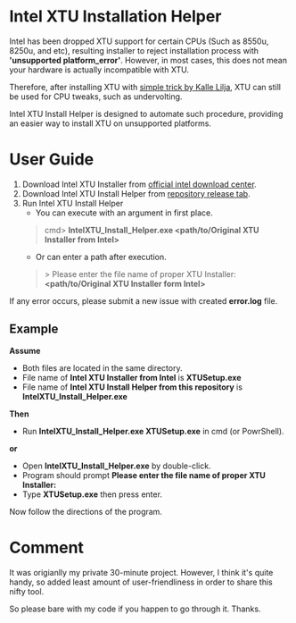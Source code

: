 # Intel XTU Installation Helper

Intel has been dropped XTU support for certain CPUs (Such as 8550u, 8250u, and etc), resulting installer to reject installation process with **'unsupported platform_error'**. However, in most cases, this does not mean your hardware is actually incompatible with XTU. 

Therefore, after installing XTU with [simple trick by Kalle Lilja](https://kallelilja.com/2018/12/workaround-xtu-attempted-to-install-on-an-unsupported-platform/), XTU can still be used for CPU tweaks, such as undervolting.

Intel XTU Install Helper is designed to automate such procedure, providing an easier way to install XTU on unsupported platforms.


# User Guide

 1. Download Intel XTU Installer from [official intel download center](https://downloadcenter.intel.com/download/24075/Intel-Extreme-Tuning-Utility-Intel-XTU-).
 2. Download Intel XTU Install Helper from  [repository release tab](https://github.com/gimdh/Intel-XTU-Install-Helper/releases).
 3. Run Intel XTU Install Helper
	 - You can execute with an argument in first place.
	 > cmd> **IntelXTU_Install_Helper.exe <path/to/Original XTU Installer from Intel>**
	 - Or can enter a path after execution.
	 > \> Please enter the file name of proper XTU Installer: **<path/to/Original XTU Installer form Intel>**


If any error occurs, please submit a new issue with created **error.log** file.


## Example

**Assume**
- Both files are located in the same directory.
- File name of **Intel XTU Installer from Intel** is **XTUSetup.exe**
- File name of **Intel XTU Install Helper from this repository** is **IntelXTU_Install_Helper.exe**

**Then**
- Run **IntelXTU_Install_Helper.exe XTUSetup.exe** in cmd (or PowrShell).

**or**
- Open **IntelXTU_Install_Helper.exe** by double-click.
- Program should prompt **Please enter the file name of proper XTU Installer:**
- Type **XTUSetup.exe** then press enter.

Now follow the directions of the program.


# Comment
It was origianlly my private 30-minute project. However, I think it's quite handy, so added least amount of user-friendliness in order to share this nifty tool.

So please bare with my code if you happen to go through it. Thanks.




